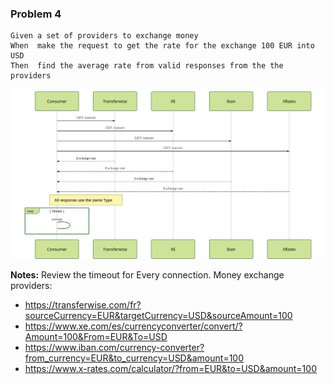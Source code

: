 ### Problem 4

```gherkin
Given a set of providers to exchange money
When  make the request to get the rate for the exchange 100 EUR into USD
Then  find the average rate from valid responses from the the providers
```

![](./sequence-diagram-latency-problem4.svg)

**Notes:**
Review the timeout for Every connection.
Money exchange providers:
- https://transferwise.com/fr?sourceCurrency=EUR&targetCurrency=USD&sourceAmount=100
- https://www.xe.com/es/currencyconverter/convert/?Amount=100&From=EUR&To=USD
- https://www.iban.com/currency-converter?from_currency=EUR&to_currency=USD&amount=100
- https://www.x-rates.com/calculator/?from=EUR&to=USD&amount=100

